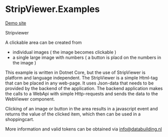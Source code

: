 # StripViewer.Examples


[Demo site](https://yassirmvcwebapp20210216111158.azurewebsites.net)


Stripviewer 

A clickable area can be created from  
- individual images ( the image becomes clickable )
- a single large image with numbers ( a button is placd on the numbers in the image )


This example is written in Dotnet Core, but the use of StripViewer is platform and language independent.
The StripViewer is a simple Html-tag that can be placed in any web-page. It uses Json-data that needs to be provided by the backend of the application.
The backend application makes the calls to a WebApi with simple Http-requests and sends the data to the WebViewer component.

Clicking of an image or button in the area results in a javascript event and returns the value of the clicked item, which then can be used in a shoppingcart.

More information and valid tokens can be obtained via info@databuilding.nl
